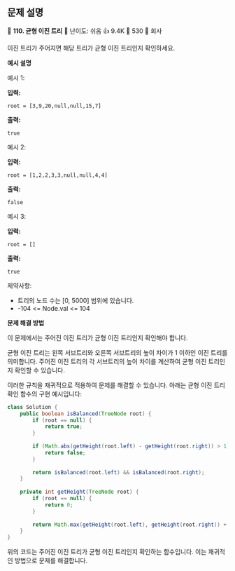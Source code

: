 ## 문제 설명
📌 **110. 균형 이진 트리**
🌟 난이도: 쉬움
👍 9.4K
💬 530
🏢 회사

이진 트리가 주어지면 해당 트리가 균형 이진 트리인지 확인하세요.

**예시 설명**

예시 1:

**입력:**
```plaintext
root = [3,9,20,null,null,15,7]
```

**출력:**
```plaintext
true
```

예시 2:

**입력:**
```plaintext
root = [1,2,2,3,3,null,null,4,4]
```

**출력:**
```plaintext
false
```

예시 3:

**입력:**
```plaintext
root = []
```

**출력:**
```plaintext
true
```

제약사항:

- 트리의 노드 수는 [0, 5000] 범위에 있습니다.
- -104 <= Node.val <= 104

**문제 해결 방법**

이 문제에서는 주어진 이진 트리가 균형 이진 트리인지 확인해야 합니다.

균형 이진 트리는 왼쪽 서브트리와 오른쪽 서브트리의 높이 차이가 1 이하인 이진 트리를 의미합니다. 주어진 이진 트리의 각 서브트리의 높이 차이를 계산하여 균형 이진 트리인지 확인할 수 있습니다.

이러한 규칙을 재귀적으로 적용하여 문제를 해결할 수 있습니다. 아래는 균형 이진 트리 확인 함수의 구현 예시입니다:

```java
class Solution {
    public boolean isBalanced(TreeNode root) {
        if (root == null) {
            return true;
        }
        
        if (Math.abs(getHeight(root.left) - getHeight(root.right)) > 1) {
            return false;
        }
        
        return isBalanced(root.left) && isBalanced(root.right);
    }
    
    private int getHeight(TreeNode root) {
        if (root == null) {
            return 0;
        }
        
        return Math.max(getHeight(root.left), getHeight(root.right)) + 1;
    }
}
```

위의 코드는 주어진 이진 트리가 균형 이진 트리인지 확인하는 함수입니다. 이는 재귀적인 방법으로 문제를 해결합니다.
